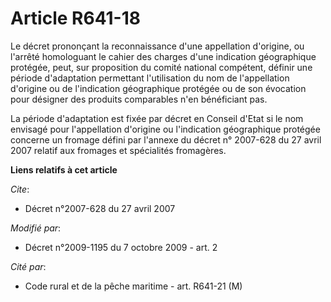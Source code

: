 # Article R641-18

Le décret prononçant la reconnaissance d'une appellation d'origine, ou l'arrêté homologuant le cahier des charges d'une
indication géographique protégée, peut, sur proposition du comité national compétent, définir une période d'adaptation
permettant l'utilisation du nom de l'appellation d'origine ou de l'indication géographique protégée ou de son évocation pour
désigner des produits comparables n'en bénéficiant pas. 

La période d'adaptation est fixée par décret en Conseil d'Etat si le nom envisagé pour l'appellation d'origine ou
l'indication géographique protégée concerne un fromage défini par l'annexe du décret n° 2007-628 du 27 avril 2007 relatif aux
fromages et spécialités fromagères.

**Liens relatifs à cet article**

_Cite_:

  - Décret n°2007-628 du 27 avril 2007

_Modifié par_:

  - Décret n°2009-1195 du 7 octobre 2009 - art. 2

_Cité par_:

  - Code rural et de la pêche maritime - art. R641-21 (M)
